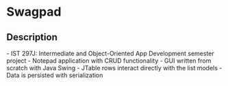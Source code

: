 <h1>Swagpad</h1>

<h2>Description</h2>
- IST 297J: Intermediate and Object-Oriented App Development semester project
- Notepad application with CRUD functionality
- GUI written from scratch with Java Swing
- JTable rows interact directly with the list models
- Data is persisted with serialization
